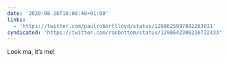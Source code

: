 ```yaml
---
date: '2020-08-26T16:08:48+01:00'
links:
  - 'https://twitter.com/paulrobertlloyd/status/1298625997802283011'
syndicated: 'https://twitter.com/roobottom/status/1298642306216722433'
---
```

Look ma, it’s me! 
